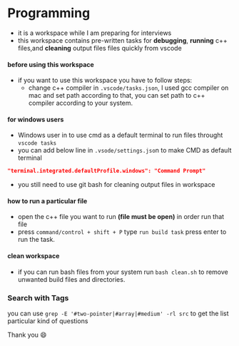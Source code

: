 # Programming

- it is a workspace while I am preparing for interviews
- this workspace contains pre-written tasks for **debugging**, **running** c++ files,and **cleaning** output files files quickly from vscode

#### before using this workspace
- if you want to use this workspace you have to follow steps:
	- change c++ compiler in `.vscode/tasks.json`, I used gcc compiler on mac and set path according to that, you can set path to c++ compiler according to your system.

#### for windows users
- Windows user in to use cmd as a default terminal to run files throught `vscode tasks`
- you can add below line in `.vsode/settings.jso`n to make CMD as default terminal
``` json
"terminal.integrated.defaultProfile.windows": "Command Prompt"
```
- you still need to use git bash for cleaning output files in workspace

#### how to run a particular file
- open the c++ file you want to run **(file must be open)** in order run that file
- press `command/control + shift + P` type `run build task` press enter to run the task.

#### clean workspace
- if you can run bash files from your system run `bash clean.sh` to remove unwanted build files and directories.

### Search with Tags
 you can use `grep -E '#two-pointer|#array|#medium' -rl src` to get the list particular kind of questions

Thank you 😄